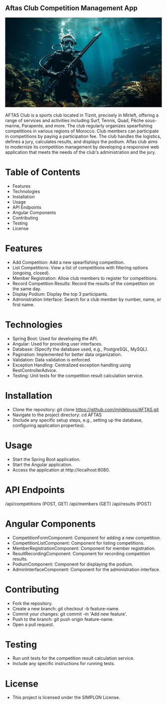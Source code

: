 ## Aftas Club Competition Management App

![computer](https://github.com/mjidelouss/AFTAS/blob/main/aftas.jpeg)

AFTAS Club is a sports club located in Tiznit, precisely in Mirleft, offering a range of services and activities including Surf, Tennis, Quad, Pêche sous-marine, Parapente, and more.
The club regularly organizes spearfishing competitions in various regions of Morocco. Club members can participate in competitions by paying a participation fee.
The club handles the logistics, defines a jury, calculates results, and displays the podium.
Aflas club aims to modernize its competition management by developing a responsive web application that meets the needs of the club's administration and the jury.

# Table of Contents
- Features
- Technologies
- Installation
- Usage
- API Endpoints
- Angular Components
- Contributing
- Testing
- License

# Features
- Add Competition: Add a new spearfishing competition.
- List Competitions: View a list of competitions with filtering options (ongoing, closed).
- Member Registration: Allow club members to register for competitions.
- Record Competition Results: Record the results of the competition on the same day.
- Display Podium: Display the top 3 participants.
- Administration Interface: Search for a club member by number, name, or first name.

# Technologies
- Spring Boot: Used for developing the API.
- Angular: Used for providing user interfaces.
- Database: (Specify the database used, e.g., PostgreSQL, MySQL).
- Pagination: Implemented for better data organization.
- Validation: Data validation is enforced.
- Exception Handling: Centralized exception handling using RestControllerAdvice.
- Testing: Unit tests for the competition result calculation service.

# Installation
- Clone the repository: git clone https://github.com/mjidelouss/AFTAS.git
- Navigate to the project directory: cd AFTAS
- (Include any specific setup steps, e.g., setting up the database, configuring application properties).

# Usage
- Start the Spring Boot application.
- Start the Angular application.
- Access the application at http://localhost:8080.

# API Endpoints
/api/competitions (POST, GET)
/api/members (GET)
/api/results (POST)

# Angular Components
- CompetitionFormComponent: Component for adding a new competition.
- CompetitionListComponent: Component for listing competitions.
- MemberRegistrationComponent: Component for member registration.
- ResultRecordingComponent: Component for recording competition results.
- PodiumComponent: Component for displaying the podium.
- AdminInterfaceComponent: Component for the administration interface.

# Contributing
- Fork the repository.
- Create a new branch: git checkout -b feature-name.
- Commit your changes: git commit -m 'Add new feature'.
- Push to the branch: git push origin feature-name.
- Open a pull request.

# Testing
- Run unit tests for the competition result calculation service.
- Include any specific instructions for running tests.

# License
- This project is licensed under the SIMPLON License.
